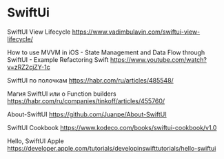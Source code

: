 #  SwiftUi

SwiftUI View Lifecycle
https://www.vadimbulavin.com/swiftui-view-lifecycle/

How to use MVVM in iOS - State Management and Data Flow through SwiftUI - Example Refactoring Swift
https://www.youtube.com/watch?v=zRZ2cjZY-1c

SwiftUI по полочкам
https://habr.com/ru/articles/485548/

Магия SwiftUI или о Function builders
https://habr.com/ru/companies/tinkoff/articles/455760/

About-SwiftUI
https://github.com/Juanpe/About-SwiftUI

SwiftUI Cookbook
https://www.kodeco.com/books/swiftui-cookbook/v1.0

Hello, SwiftUI Apple
https://developer.apple.com/tutorials/developinswifttutorials/hello-swiftui
